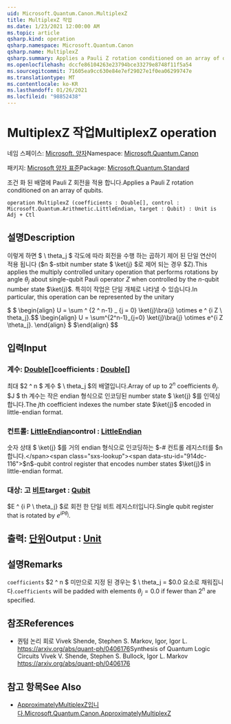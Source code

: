 ```yaml
---
uid: Microsoft.Quantum.Canon.MultiplexZ
title: MultiplexZ 작업
ms.date: 1/23/2021 12:00:00 AM
ms.topic: article
qsharp.kind: operation
qsharp.namespace: Microsoft.Quantum.Canon
qsharp.name: MultiplexZ
qsharp.summary: Applies a Pauli Z rotation conditioned on an array of qubits.
ms.openlocfilehash: dccfe86104263e23794bce33279e8748f11f5a54
ms.sourcegitcommit: 71605ea9cc630e84e7ef29027e1f0ea06299747e
ms.translationtype: MT
ms.contentlocale: ko-KR
ms.lasthandoff: 01/26/2021
ms.locfileid: "98852438"
---
```

# <a name="multiplexz-operation"></a><span data-ttu-id="914dc-102">MultiplexZ 작업</span><span class="sxs-lookup"><span data-stu-id="914dc-102">MultiplexZ operation</span></span>

<span data-ttu-id="914dc-103">네임 스페이스: [Microsoft. 양자](xref:Microsoft.Quantum.Canon)</span><span class="sxs-lookup"><span data-stu-id="914dc-103">Namespace: [Microsoft.Quantum.Canon](xref:Microsoft.Quantum.Canon)</span></span>

<span data-ttu-id="914dc-104">패키지: [Microsoft 양자 표준](https://nuget.org/packages/Microsoft.Quantum.Standard)</span><span class="sxs-lookup"><span data-stu-id="914dc-104">Package: [Microsoft.Quantum.Standard](https://nuget.org/packages/Microsoft.Quantum.Standard)</span></span>


<span data-ttu-id="914dc-105">조건 화 된 배열에 Pauli Z 회전을 적용 합니다.</span><span class="sxs-lookup"><span data-stu-id="914dc-105">Applies a Pauli Z rotation conditioned on an array of qubits.</span></span>

```qsharp
operation MultiplexZ (coefficients : Double[], control : Microsoft.Quantum.Arithmetic.LittleEndian, target : Qubit) : Unit is Adj + Ctl
```


## <a name="description"></a><span data-ttu-id="914dc-106">설명</span><span class="sxs-lookup"><span data-stu-id="914dc-106">Description</span></span>

<span data-ttu-id="914dc-107">이렇게 하면 $ \ theta_j $ 각도에 따라 회전을 수행 하는 곱하기 제어 된 단일 연산이 적용 됩니다 ($n $-stbit number state $ \ket{j} $로 제어 되는 경우 $Z).</span><span class="sxs-lookup"><span data-stu-id="914dc-107">This applies the multiply controlled unitary operation that performs rotations by angle $\theta_j$ about single-qubit Pauli operator $Z$ when controlled by the $n$-qubit number state $\ket{j}$.</span></span>
<span data-ttu-id="914dc-108">특히이 작업은 단일 개체로 나타낼 수 있습니다.</span><span class="sxs-lookup"><span data-stu-id="914dc-108">In particular, this operation can be represented by the unitary</span></span>

<span data-ttu-id="914dc-109">$ $ \begin{align} U = \sum ^ {2 ^ n-1} _ {j = 0} \ket{j}\bra{j} \otimes e ^ {i Z \ theta_j}.</span><span class="sxs-lookup"><span data-stu-id="914dc-109">$$ \begin{align} U = \sum^{2^n-1}_{j=0} \ket{j}\bra{j} \otimes e^{i Z \theta_j}.</span></span>
<span data-ttu-id="914dc-110">\end{align} $ $</span><span class="sxs-lookup"><span data-stu-id="914dc-110">\end{align} $$</span></span>

## <a name="input"></a><span data-ttu-id="914dc-111">입력</span><span class="sxs-lookup"><span data-stu-id="914dc-111">Input</span></span>

### <a name="coefficients--double"></a><span data-ttu-id="914dc-112">계수: [Double](xref:microsoft.quantum.lang-ref.double)[]</span><span class="sxs-lookup"><span data-stu-id="914dc-112">coefficients : [Double](xref:microsoft.quantum.lang-ref.double)[]</span></span>

<span data-ttu-id="914dc-113">최대 $2 ^ n $ 계수 $ \ theta_j $의 배열입니다.</span><span class="sxs-lookup"><span data-stu-id="914dc-113">Array of up to $2^n$ coefficients $\theta_j$.</span></span> <span data-ttu-id="914dc-114">$J $ th 계수는 작은 endian 형식으로 인코딩된 number state $ \ket{j} $를 인덱싱합니다.</span><span class="sxs-lookup"><span data-stu-id="914dc-114">The $j$th coefficient indexes the number state $\ket{j}$ encoded in little-endian format.</span></span>


### <a name="control--littleendian"></a><span data-ttu-id="914dc-115">컨트롤: [LittleEndian](xref:Microsoft.Quantum.Arithmetic.LittleEndian)</span><span class="sxs-lookup"><span data-stu-id="914dc-115">control : [LittleEndian](xref:Microsoft.Quantum.Arithmetic.LittleEndian)</span></span>

<span data-ttu-id="914dc-116">숫자 상태 $ \ket{j} $를 거의 endian 형식으로 인코딩하는 $-# 컨트롤 레지스터를 $n 합니다.</span><span class="sxs-lookup"><span data-stu-id="914dc-116">$n$-qubit control register that encodes number states $\ket{j}$ in little-endian format.</span></span>


### <a name="target--qubit"></a><span data-ttu-id="914dc-117">대상: 고 [비트](xref:microsoft.quantum.lang-ref.qubit)</span><span class="sxs-lookup"><span data-stu-id="914dc-117">target : [Qubit](xref:microsoft.quantum.lang-ref.qubit)</span></span>

<span data-ttu-id="914dc-118">$E ^ {i P \ theta_j} $로 회전 한 단일 비트 레지스터입니다.</span><span class="sxs-lookup"><span data-stu-id="914dc-118">Single qubit register that is rotated by $e^{i P \theta_j}$.</span></span>



## <a name="output--unit"></a><span data-ttu-id="914dc-119">출력: [단위](xref:microsoft.quantum.lang-ref.unit)</span><span class="sxs-lookup"><span data-stu-id="914dc-119">Output : [Unit](xref:microsoft.quantum.lang-ref.unit)</span></span>



## <a name="remarks"></a><span data-ttu-id="914dc-120">설명</span><span class="sxs-lookup"><span data-stu-id="914dc-120">Remarks</span></span>

<span data-ttu-id="914dc-121">`coefficients` $2 ^ n $ 미만으로 지정 된 경우는 $ \ theta_j = $0.0 요소로 채워집니다.</span><span class="sxs-lookup"><span data-stu-id="914dc-121">`coefficients` will be padded with elements $\theta_j = 0.0$ if fewer than $2^n$ are specified.</span></span>

## <a name="references"></a><span data-ttu-id="914dc-122">참조</span><span class="sxs-lookup"><span data-stu-id="914dc-122">References</span></span>

- <span data-ttu-id="914dc-123">퀀텀 논리 회로 Vivek Shende, Stephen S. Markov, Igor, Igor L. https://arxiv.org/abs/quant-ph/0406176</span><span class="sxs-lookup"><span data-stu-id="914dc-123">Synthesis of Quantum Logic Circuits Vivek V. Shende, Stephen S. Bullock, Igor L. Markov https://arxiv.org/abs/quant-ph/0406176</span></span>

## <a name="see-also"></a><span data-ttu-id="914dc-124">참고 항목</span><span class="sxs-lookup"><span data-stu-id="914dc-124">See Also</span></span>

- [<span data-ttu-id="914dc-125">ApproximatelyMultiplexZ입니다.</span><span class="sxs-lookup"><span data-stu-id="914dc-125">Microsoft.Quantum.Canon.ApproximatelyMultiplexZ</span></span>](xref:Microsoft.Quantum.Canon.ApproximatelyMultiplexZ)